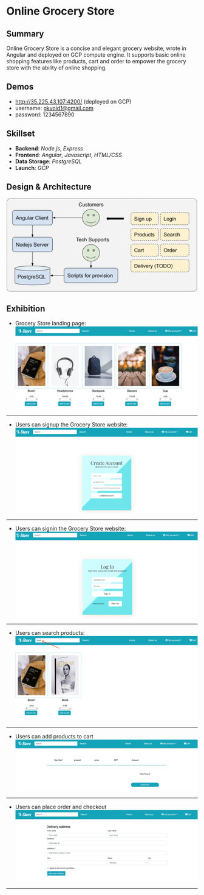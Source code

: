 # Online Grocery Store

## Summary

Online Grocery Store is a concise and elegant grocery website, wrote in Angular and deployed on GCP compute engine. It supports basic online shopping features
like products, cart and order to empower the grocery store with the ability of online shopping.

## Demos

* http://35.225.43.107:4200/ (deployed on GCP)
* username: gkvoid1@gmail.com
* password: 1234567890

## Skillset

* **Backend**: *Node.js*, *Express*
* **Frontend**: *Angular*, *Javascript*, *HTML/CSS*
* **Data Storage**: *PostgreSQL*
* **Launch**: *GCP*

## Design & Architecture

![image](./design/xstore.png)

## Exhibition

* Grocery Store landing page:
![image](./xstore/landing.png)

---

* Users can signup the Grocery Store website:
![image](./xstore/signup.png)

---

* Users can signin the Grocery Store website:
![image](./xstore/login.png)

---

* Users can search products:
![image](./xstore/search.png)

---

* Users can add products to cart
![image](./xstore/cart.png)

---

* Users can place order and checkout
![image](./xstore/checkout.png)

---
